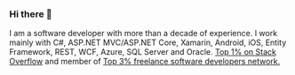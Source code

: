 ### Hi there 👋

I am a software developer with more than a decade of experience. I work mainly with C#, ASP.NET MVC/ASP.NET Core, Xamarin, Android, iOS, Entity Framework, REST, WCF, Azure, SQL Server and Oracle. [Top 1% on Stack Overflow](https://stackoverflow.com/users/239438/giorgi?tab=topactivity) and member of [Top 3% freelance software developers network.](https://www.toptal.com#trust-just-honest-devs-today)

<!--
**Giorgi/Giorgi** is a ✨ _special_ ✨ repository because its `README.md` (this file) appears on your GitHub profile.

Here are some ideas to get you started:

- 🔭 I’m currently working on ...
- 🌱 I’m currently learning ...
- 👯 I’m looking to collaborate on ...
- 🤔 I’m looking for help with ...
- 💬 Ask me about ...
- 📫 How to reach me: ...
- 😄 Pronouns: ...
- ⚡ Fun fact: ...
-->
